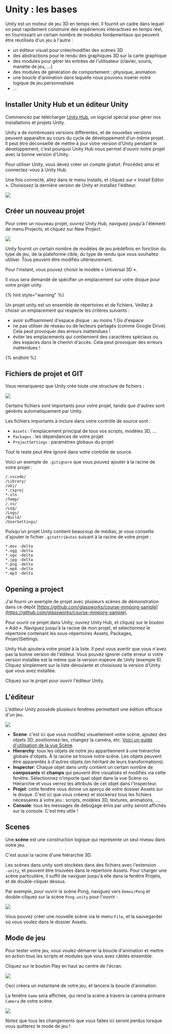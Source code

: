 # Unity : les bases

Unity est un moteur de jeu 3D en temps réel. Il fournit un cadre dans lequel on peut rapidement construire des expériences interactives en temps réel, en fournissant un certain nombre de modules fondamentaux qui peuvent être réutilisés d'un jeu à l'autre :

- un éditeur visuel pour créer/modifier des scènes 3D
- des abstractions pour le rendu des graphiques 3D sur la carte graphique 
- des modules pour gérer les entrées de l'utilisateur (clavier, souris, manette de jeu, ...)
- des modules de génération de comportement : physique, animation
- une boucle d'animation dans laquelle nous pouvons insérer notre logique de jeu personnalisée
- ...


## Installer Unity Hub et un éditeur Unity

Commencez par télécharger [Unity Hub](https://unity.com/download), un logiciel spécial pour gérer nos installations et projets Unity.

Unity a de nombreuses versions différentes, et de nouvelles versions peuvent apparaître au cours du cycle de développement d'un même projet. Il peut être déconseillé de mettre à jour votre version d'Unity pendant le développement, c'est pourquoi Unity Hub nous permet d'ouvrir notre projet avec la bonne version d'Unity.

Pour utiliser Unity, vous devez créer un compte gratuit. Procédez ainsi et connectez-vous à Unity Hub.

Une fois connecté, allez dans le menu Installs, et cliquez sur « Install Editor ». Choisissez la dernière version de Unity et installez l'éditeur.

![](../graphics/unityhub1.png)


## Créer un nouveau projet

Pour créer un nouveau projet, ouvrez Unity Hub, naviguez jusqu'à l'élément de menu Projects, et cliquez sur New Project.

![](../graphics/unityproject.png)

Unity fournit un certain nombre de modèles de jeu prédéfinis en fonction du type de jeu, de la plateforme cible, du type de rendu que vous souhaitez utiliser. Tous peuvent être modifiés ultérieurement.

Pour l'instant, vous pouvez choisir le modèle « Universal 3D ».

Il vous sera demandé de spécifier un emplacement sur votre disque pour votre projet unity.

{% hint style="warning" %}

Un projet unity est un ensemble de répertoires et de fichiers. Veillez à choisir un emplacement qui respecte les critères suivants :

- avoir suffisamment d'espace disque : au moins 1 Go d'espace
- ne pas utiliser de réseau ou de lecteurs partagés (comme Google Drive). Cela peut provoquer des erreurs inattendues !
- éviter les emplacements qui contiennent des caractères spéciaux ou des espaces dans le chemin d'accès. Cela peut provoquer des erreurs inattendues !

{% endhint %}

## Fichiers de projet et GIT

Vous remarquerez que Unity crée toute une structure de fichiers :

![](../graphics/unityfiles.png)

Certains fichiers sont importants pour votre projet, tandis que d'autres sont générés automatiquement par Unity.

Les fichiers importants à inclure dans votre contrôle de source sont :

- `Assets` : l'emplacement principal de tous vos scripts, modèles 3D, ...
- `Packages` : les dépendances de votre projet
- `ProjectSettings` : paramètres globaux du projet

Tout le reste peut être ignoré dans votre contrôle de source.

Voici un exemple de `.gitignore` que vous pouvez ajouter à la racine de votre projet :

```
/.vscode/
/Library/
/obj/
*.csproj
*.sln
/Temp/
/.vs/
/Log/
/Logs/
/Build/
/UserSettings/
```

Puisqu'un projet Unity contient beaucoup de médias, je vous conseille d'ajouter le fichier `.gitattributes` suivant à la racine de votre projet :

```
*.mov -delta
*.ogg -delta
*.ogv -delta
*.jpg -delta
*.png -delta
*.mp4 -delta
*.mp3 -delta
```

## Opening a project


J'ai fourni un exemple de projet avec plusieurs scènes de démonstration dans ce dépôt [https://github.com/glassworks/course-mmporg-sample](https://github.com/glassworks/course-mmporg-sample).

Pour ouvrir ce projet dans Unity, ouvrez Unity Hub, et cliquez sur le bouton « Add ». Naviguez jusqu'à la racine de mon projet, et sélectionnez le répertoire contenant les sous-répertoires Assets, Packages, ProjectSettings.

Unity Hub ajoutera votre projet à la liste. Il peut vous avertir que vous n'avez pas la bonne version de l'éditeur. Vous pouvez ignorer cette erreur si votre version installée est la même que la version majeure de Unity (exemple 6). Cliquez simplement sur la liste déroulante et choisissez la version d'Unity que vous avez installée. 

Cliquez sur le projet pour ouvrir l'éditeur Unity.


## L'éditeur

L'éditeur Unity possède plusieurs fenêtres permettant une édition efficace d'un jeu.


![](../graphics/unityeditor.png)

- **Scene**: c'est ici que vous modifiez visuellement votre scène, ajoutez des objets 3D, positionnez-les, changez la caméra, etc. [Voici un guide d'utilisation de la vue Scène](https://docs.unity3d.com/Manual/SceneViewNavigation.html).
-  **Hierarchy**: tous les objets de notre jeu appartiennent à une hiérarchie globale d'objets. À la racine se trouve notre scène. Les objets peuvent être apparentés à d'autres objets (en héritant de leurs transformations).
-  **Inspector**: Chaque objet dans unity contient un certain nombre de **composants** et **champs** qui peuvent être visualisés et modifiés via cette fenêtre. Sélectionnez n'importe quel objet dans la vue Scène ou Hiérarchie et vous verrez les attributs de cet objet dans l'Inspecteur.
-  **Projet**: cette fenêtre vous donne un aperçu de votre dossier Assets sur le disque. C'est ici que vous créerez et stockerez tous les fichiers nécessaires à votre jeu : scripts, modèles 3D, textures, animations, ....
-  **Console**: tous les messages de débogage émis par unity seront affichés sur la console. C'est très utile !


## Scenes

Une **scène** est une construction logique qui représente un seul niveau dans notre jeu. 

C'est aussi la racine d'une hiérarchie 3D. 

Les scènes dans unity sont stockées dans des fichiers avec l'extension `.unity`, et peuvent être trouvées dans le répertoire Assets. Pour charger une scène particulière, il suffit de naviguer jusqu'à elle dans la fenêtre Projets, et de double-cliquer dessus.

Par exemple, pour ouvrir la scène Pong, naviguez vers `Demos/Pong` et double-cliquez sur la scène `Pong.unity` pour l'ouvrir :

![](../graphics/unitypong.png)

Vous pouvez créer une nouvelle scène via le menu `File`, et la sauvegarder où vous voulez dans le dossier Assets.

## Mode de jeu

Pour tester votre jeu, vous voulez démarrer la boucle d'animation et mettre en action tous les scripts et modules que vous avez câblés ensemble.

Cliquez sur le bouton Play en haut au centre de l'écran.

![](../graphics/unityplay.png)

Ceci créera un instantané de votre jeu, et lancera la boucle d'animation.

La fenêtre `Game` sera affichée, qui rend la scène à travers la caméra primaire `Camera` de votre scène.

![](../graphics/unityplaymode.png)

Notez que tous les changements que vous faites ici seront perdus lorsque vous quitterez le mode de jeu !
